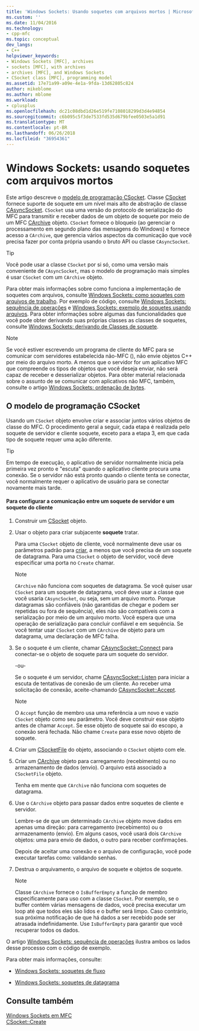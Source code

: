 ```yaml
---
title: 'Windows Sockets: Usando soquetes com arquivos mortos | Microsoft Docs'
ms.custom: ''
ms.date: 11/04/2016
ms.technology:
- cpp-mfc
ms.topic: conceptual
dev_langs:
- C++
helpviewer_keywords:
- Windows Sockets [MFC], archives
- sockets [MFC], with archives
- archives [MFC], and Windows Sockets
- CSocket class [MFC], programming model
ms.assetid: 17e71a99-a09e-4e1a-9fda-13d62805c824
author: mikeblome
ms.author: mblome
ms.workload:
- cplusplus
ms.openlocfilehash: dc21c08dbd1d26e519fe7108018299d3d4e94854
ms.sourcegitcommit: c6b095c5f3de7533fd535d679bfee0503e5a1d91
ms.translationtype: MT
ms.contentlocale: pt-BR
ms.lasthandoff: 06/26/2018
ms.locfileid: "36954361"
---
```

# <a name="windows-sockets-using-sockets-with-archives"></a>Windows Sockets: usando soquetes com arquivos mortos
Este artigo descreve o [modelo de programação CSocket](#_core_the_csocket_programming_model). Classe [CSocket](../mfc/reference/csocket-class.md) fornece suporte de soquete em um nível mais alto de abstração de classe [CAsyncSocket](../mfc/reference/casyncsocket-class.md). `CSocket` usa uma versão do protocolo de serialização do MFC para transmitir e receber dados de um objeto de soquete por meio de um MFC [CArchive](../mfc/reference/carchive-class.md) objeto. `CSocket` fornece o bloqueio (ao gerenciar o processamento em segundo plano das mensagens do Windows) e fornece acesso a `CArchive`, que gerencia vários aspectos da comunicação que você precisa fazer por conta própria usando o bruto API ou classe `CAsyncSocket`.  
  
> [!TIP]
>  Você pode usar a classe `CSocket` por si só, como uma versão mais conveniente de `CAsyncSocket`, mas o modelo de programação mais simples é usar `CSocket` com um `CArchive` objeto.  
  
 Para obter mais informações sobre como funciona a implementação de soquetes com arquivos, consulte [Windows Sockets: como soquetes com arquivos de trabalho](../mfc/windows-sockets-how-sockets-with-archives-work.md). Por exemplo de código, consulte [Windows Sockets: sequência de operações](../mfc/windows-sockets-sequence-of-operations.md) e [Windows Sockets: exemplo de soquetes usando arquivos](../mfc/windows-sockets-example-of-sockets-using-archives.md). Para obter informações sobre algumas das funcionalidades que você pode obter derivando suas próprias classes as classes de soquetes, consulte [Windows Sockets: derivando de Classes de soquete](../mfc/windows-sockets-deriving-from-socket-classes.md).  
  
> [!NOTE]
>  Se você estiver escrevendo um programa de cliente do MFC para se comunicar com servidores estabelecida não-MFC (), não envie objetos C++ por meio do arquivo morto. A menos que o servidor for um aplicativo MFC que compreende os tipos de objetos que você deseja enviar, não será capaz de receber e desserializar objetos. Para obter material relacionada sobre o assunto de se comunicar com aplicativos não MFC, também, consulte o artigo [Windows Sockets: ordenação de bytes](../mfc/windows-sockets-byte-ordering.md).  
  
##  <a name="_core_the_csocket_programming_model"></a> O modelo de programação CSocket  
 Usando um `CSocket` objeto envolve criar e associar juntos vários objetos de classe do MFC. O procedimento geral a seguir, cada etapa é realizada pelo soquete de servidor e cliente soquete, exceto para a etapa 3, em que cada tipo de soquete requer uma ação diferente.  
  
> [!TIP]
>  Em tempo de execução, o aplicativo de servidor normalmente inicia pela primeira vez pronto e "escuta" quando o aplicativo cliente procura uma conexão. Se o servidor não está pronto quando o cliente tenta se conectar, você normalmente requer o aplicativo de usuário para se conectar novamente mais tarde.  
  
#### <a name="to-set-up-communication-between-a-server-socket-and-a-client-socket"></a>Para configurar a comunicação entre um soquete de servidor e um soquete do cliente  
  
1.  Construir um [CSocket](../mfc/reference/csocket-class.md) objeto.  
  
2.  Usar o objeto para criar subjacente **soquete** tratar.  
  
     Para uma `CSocket` objeto de cliente, você normalmente deve usar os parâmetros padrão para [criar](../mfc/reference/casyncsocket-class.md#create), a menos que você precisa de um soquete de datagrama. Para uma `CSocket` o objeto de servidor, você deve especificar uma porta no `Create` chamar.  
  
    > [!NOTE]
    >  `CArchive` não funciona com soquetes de datagrama. Se você quiser usar `CSocket` para um soquete de datagrama, você deve usar a classe que você usaria `CAsyncSocket`, ou seja, sem um arquivo morto. Porque datagramas são confiáveis (não garantidas de chegar e podem ser repetidas ou fora de sequência), eles não são compatíveis com a serialização por meio de um arquivo morto. Você espera que uma operação de serialização para concluir confiável e em sequência. Se você tentar usar `CSocket` com um `CArchive` de objeto para um datagrama, uma declaração de MFC falha.  
  
3.  Se o soquete é um cliente, chamar [CAsyncSocket::Connect](../mfc/reference/casyncsocket-class.md#connect) para conectar-se o objeto de soquete para um soquete do servidor.  
  
     -ou-  
  
     Se o soquete é um servidor, chame [CAsyncSocket::Listen](../mfc/reference/casyncsocket-class.md#listen) para iniciar a escuta de tentativas de conexão de um cliente. Ao receber uma solicitação de conexão, aceite-chamando [CAsyncSocket::Accept](../mfc/reference/casyncsocket-class.md#accept).  
  
    > [!NOTE]
    >  O `Accept` função de membro usa uma referência a um novo e vazio `CSocket` objeto como seu parâmetro. Você deve construir esse objeto antes de chamar `Accept`. Se esse objeto de soquete sai do escopo, a conexão será fechada. Não chame `Create` para esse novo objeto de soquete.  
  
4.  Criar um [CSocketFile](../mfc/reference/csocketfile-class.md) do objeto, associando o `CSocket` objeto com ele.  
  
5.  Criar um [CArchive](../mfc/reference/carchive-class.md) objeto para carregamento (recebimento) ou no armazenamento de dados (envio). O arquivo está associado a `CSocketFile` objeto.  
  
     Tenha em mente que `CArchive` não funciona com soquetes de datagrama.  
  
6.  Use o `CArchive` objeto para passar dados entre soquetes de cliente e servidor.  
  
     Lembre-se de que um determinado `CArchive` objeto move dados em apenas uma direção: para carregamento (recebimento) ou o armazenamento (envio). Em alguns casos, você usará dois `CArchive` objetos: uma para envio de dados, o outro para receber confirmações.  
  
     Depois de aceitar uma conexão e o arquivo de configuração, você pode executar tarefas como: validando senhas.  
  
7.  Destrua o arquivamento, o arquivo de soquete e objetos de soquete.  
  
    > [!NOTE]
    >  Classe `CArchive` fornece o `IsBufferEmpty` a função de membro especificamente para uso com a classe `CSocket`. Por exemplo, se o buffer contém várias mensagens de dados, você precisa executar um loop até que todos eles são lidos e o buffer será limpo. Caso contrário, sua próxima notificação de que há dados a ser recebido pode ser atrasada indefinidamente. Use `IsBufferEmpty` para garantir que você recuperar todos os dados.  
  
 O artigo [Windows Sockets: sequência de operações](../mfc/windows-sockets-sequence-of-operations.md) ilustra ambos os lados desse processo com o código de exemplo.  
  
 Para obter mais informações, consulte:  
  
-   [Windows Sockets: soquetes de fluxo](../mfc/windows-sockets-stream-sockets.md)  
  
-   [Windows Sockets: soquetes de datagrama](../mfc/windows-sockets-datagram-sockets.md)  
  
## <a name="see-also"></a>Consulte também  
 [Windows Sockets em MFC](../mfc/windows-sockets-in-mfc.md)   
 [CSocket::Create](../mfc/reference/csocket-class.md#create)

